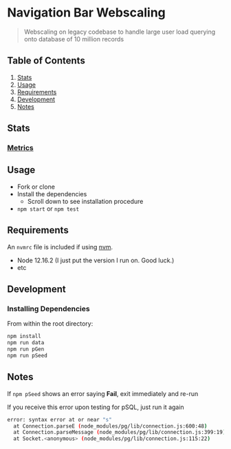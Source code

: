 # Navigation Bar Webscaling

>Webscaling on legacy codebase to handle large user load querying onto database of 10 million records

## Table of Contents

1. [Stats](#Stats)
2. [Usage](#Usage)
3. [Requirements](#requirements)
4. [Development](#development)
5. [Notes](#notes)

## Stats

### [Metrics](https://www.dropbox.com/sh/phjn0q34qhyuga7/AADk-Xl3LHUACw3AxrKRyDXTa?dl=0)


## Usage

  * Fork or clone
  * Install the dependencies
    * Scroll down to see installation procedure
  * `npm start` or `npm test`


## Requirements

An `nvmrc` file is included if using [nvm](https://github.com/creationix/nvm).

- Node 12.16.2 (I just put the version I run on. Good luck.)
- etc

## Development

### Installing Dependencies

From within the root directory:

```sh
npm install
npm run data
npm run pGen
npm run pSeed
```

## Notes

If `npm pSeed` shows an error saying **Fail**, exit immediately and re-run

If you receive this error upon testing for pSQL, just run it again
```sh
error: syntax error at or near "s"
  at Connection.parseE (node_modules/pg/lib/connection.js:600:48)
  at Connection.parseMessage (node_modules/pg/lib/connection.js:399:19)
  at Socket.<anonymous> (node_modules/pg/lib/connection.js:115:22)
```
